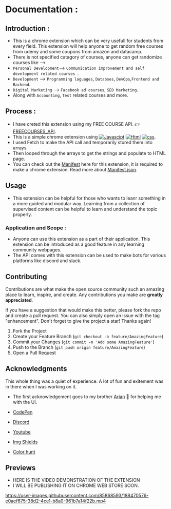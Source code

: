 # Documentation :

## Introduction :

- This is a chrome extension which can be very usefull for students from every field. This extension will help anyone to get random free courses from udemy and some coupons from amazon and datacamp. 
- There is not specified catagory of courses, anyone can get randomize courses like -->
-  `Personal Development`-->  `Communication improvement and self development related courses `. 
-  `Development` --> `Programming laguages`, `Databses`, `DevOps`,`Frontend and Backend`. 
-  `Digital Marketing` --> `Facebook ad courses`, `SEO Marketing`.
-  Along with `Accounting`, `Test` related courses and more. 

## Process :

- I have creted this extension using my FREE COURSE API. 👉[FREECOURSES_API](https://github.com/TuhinBar/freecourses_API).
- This is a simple chrome extension using [![Javascipt](https://img.shields.io/badge/JavaScript-323330?style=for-the-badge&logo=javascript&logoColor=F7DF1E)](https://www.javascript.com/) [![Html](https://img.shields.io/badge/HTML5-E34F26?style=for-the-badge&logo=html5&logoColor=white)](https://html.com/) [![css](https://img.shields.io/badge/CSS3-1572B6?style=for-the-badge&logo=css3&logoColor=white)](https://www.w3.org/Style/CSS/Overview.en.html).
- I used Fetch to make the API call and temporarily stored them into arrays.
- Then looped through the arrays to get the strings and populate to HTML page.
- You can check out the [Manifest](https://github.com/TuhinBar/Chrome_Extension__CourseAPI/blob/main/manifest.json) here for this extension, it is required to make a chrome extension. Read more about [Manifest.json](https://developer.mozilla.org/en-US/docs/Mozilla/Add-ons/WebExtensions/manifest.json#:~:text=Using%20manifest.,scripts%2C%20and%20browser%20actions).

## Usage

- This extension can be helpful for those who wants to leanr something in a more guided and modular way. Learning from a collection of supervised content can be helpful to learn and understand the topic properly.

### Application and Scope :
- Anyone can use this extension as a part of their application. This extension can be introduced as a good feature in any learning community webpages.
- The API comes with this extension can be used to make bots for various platforms like discord and slack.

## Contributing

Contributions are what make the open source community such an amazing place to learn, inspire, and create. Any contributions you make are **greatly appreciated**.

If you have a suggestion that would make this better, please fork the repo and create a pull request. You can also simply open an issue with the tag "enhancement".
Don't forget to give the project a star! Thanks again!

1. Fork the Project
2. Create your Feature Branch (`git checkout -b feature/AmazingFeature`)
3. Commit your Changes (`git commit -m 'Add some AmazingFeature'`)
4. Push to the Branch (`git push origin feature/AmazingFeature`)
5. Open a Pull Request

## Acknowledgments

This whole thing was a quiet of experience. A lot of fun and exitement was in there when I was working on it.
* The first acknowledgement goes to my brother [Arian](https://github.com/arian0zen) 🤟 for helping me with the UI.
 
* [CodePen](https://codepen.io/trending)
* [Discord](https://discord.com/)
* [Youtube](https://youtube.com)
* [Img Shields](https://shields.io)
* [Color hunt](https://colorhunt.co)

## Previews

 - HERE IS THE VIDEO  DEMONSTRATION OF THE EXTENSION
 - I WILL BE PUBLISHING IT ON CHROME WEB STORE SOON.


https://user-images.githubusercontent.com/85868593/188470576-e0aef675-38d2-4ce1-b8a0-961b7a14f22b.mp4

